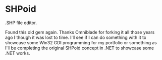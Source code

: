 # SHPoid
.SHP file editor.

Found this old gem again. Thanks Omniblade for forking it all those years ago I though it was lost to time. I'll see if I can do something with it to showcase some Win32 GDI programming for my portfolio or something as I'll be completing the original SHPoid concept in .NET to showcase some .NET works.  

